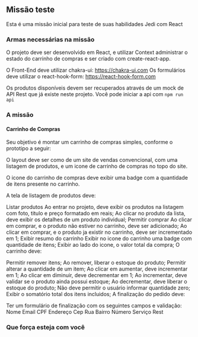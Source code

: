 ## Missão teste

Esta é uma missão inicial para teste de suas habilidades Jedi com React

### Armas necessárias na missão

O projeto deve ser desenvolvido em React, e utilizar Context administrar o estado do carrinho de compras e ser criado com create-react-app.

O Front-End deve utilizar chakra-ui: https://chakra-ui.com
Os formulários deve utilizar o react-hook-form: https://react-hook-form.com

Os produtos disponíveis devem ser recuperados através de um mock de API Rest que já existe neste projeto. Você pode  iniciar a api com `npm run api`

### A missão
#### Carrinho de Compras

Seu objetivo é montar um carrinho de compras simples, conforme o prototipo a seguir:

O layout deve ser como de um site de vendas convencional, com uma listagem de produtos, e um icone de carrinho de compras no topo do site.

O icone do carrinho de compras deve exibir uma badge com a quantidade de itens presente no carrinho.

A tela de listagem de produtos deve:

Listar produtos
Ao entrar no projeto, deve exibir os produtos na listagem com foto, titulo e preço formatado em reais;
Ao clicar no produto da lista, deve exibir os detalhes de um produto individual;
Permitir comprar
Ao clicar em comprar, e o produto não estiver no carrinho, deve ser adicionado;
Ao clicar em comprar, e o produto ja existir no carrinho, deve ser incrementado em 1;
Exibir resumo do carrinho
Exibir no icone do carrinho uma badge com quantidade de itens;
Exibir ao lado do icone, o valor total da compra;
O carrinho deve:

Permitir remover itens;
Ao remover, liberar o estoque do produto;
Permitir alterar a quantidade de um item;
Ao clicar em aumentar, deve incrementar em 1;
Ao clicar em diminuir, deve decrementar em 1;
Ao incrementar, deve validar se o produto ainda possui estoque;
Ao decrementar, deve liberar o estoque do produto;
Não deve permitir o usuário informar quantidade zero;
Exibir o somatório total dos itens incluidos;
A finalização do pedido deve:

Ter um formulário de finalização com os seguintes campos e validação:
Nome
Email
CPF
Endereço
Cep
Rua
Bairro
Número
Serviço Rest

### Que força esteja com você
